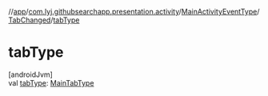 //[app](../../../../index.md)/[com.lyj.githubsearchapp.presentation.activity](../../index.md)/[MainActivityEventType](../index.md)/[TabChanged](index.md)/[tabType](tab-type.md)

# tabType

[androidJvm]\
val [tabType](tab-type.md): [MainTabType](../../-main-tab-type/index.md)
